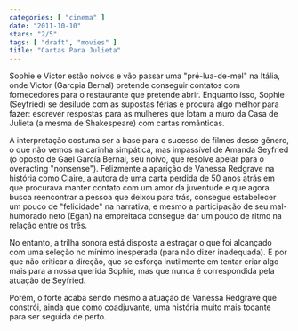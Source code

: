 ```yaml
---
categories: [ "cinema" ]
date: "2011-10-10"
stars: "2/5"
tags: [ "draft", "movies" ]
title: "Cartas Para Julieta"
---
```

Sophie e Victor estão noivos e vão passar uma "pré-lua-de-mel"
na Itália, onde Victor (Garcpia Bernal) pretende conseguir contatos
com fornecedores para o restaurante que pretende abrir. Enquanto isso,
Sophie (Seyfried) se desilude com as supostas férias e procura algo
melhor para fazer: escrever respostas para as mulheres que lotam a muro
da Casa de Julieta (a mesma de Shakespeare) com cartas românticas.

A interpretação costuma ser a base para o sucesso de filmes desse
gênero, o que não vemos na carinha simpática, mas impassível
de Amanda Seyfried (o oposto de Gael García Bernal, seu noivo, que
resolve apelar para o overacting "nonsense"). Felizmente a aparição
de Vanessa Redgrave na história como Claire, a autora de uma carta
perdida de 50 anos atrás em que procurava manter contato com um amor da
juventude e que agora busca reencontrar a pessoa que deixou para trás,
consegue estabelecer um pouco de "felicidade" na narrativa, e mesmo a
participação de seu mal-humorado neto (Egan) na empreitada consegue
dar um pouco de ritmo na relação entre os três.

No entanto, a trilha sonora está disposta a estragar o que foi alcançado
com uma seleção no mínimo inesperada (para não dizer inadequada). E
por que não criticar a direção, que se esforça inutilmente em
tentar criar algo mais para a nossa querida Sophie, mas que nunca é
correspondida pela atuação de Seyfried.

Porém, o forte acaba sendo mesmo a atuação de Vanessa Redgrave que
constrói, ainda que como coadjuvante, uma história muito mais tocante
para ser seguida de perto.

